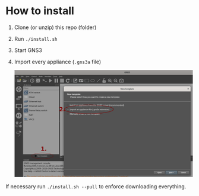 # How to install

1. Clone (or unzip) this repo (folder)
2. Run `./install.sh`
3. Start GNS3
4. Import every appliance (`.gns3a` file)
	
	!["New template" then "import an appliance file"](./howto.png)


If necessary run `./install.sh --pull` to enforce downloading everything.
